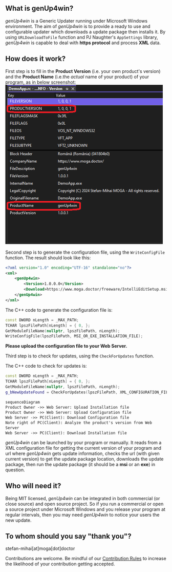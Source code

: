 ## What is genUp4win?
*genUp4win* is a Generic Updater running under Microsoft Windows environment. The aim of *genUp4win* is to provide a ready to use and configurable updater which downloads a update package then installs it. By using `URLDownloadToFile` function and PJ Naughter's `AppSettings` library, *genUp4win* is capable to deal with **https protocol** and process **XML** data.

## How does it work?
First step is to fill in the **Product Version** (i.e. your own product's version) and the **Product Name** (i.e.the *actual* name of your product) of your program, as in below screenshot:
![ProductVersion.png](ProductVersion.png)

Second step is to generate the configuration file, using the `WriteConfigFile` function. The result should look like this:
```xml
<?xml version="1.0" encoding="UTF-16" standalone="no"?>
<xml>
    <genUp4win>
        <Version>1.0.0.0</Version>
        <Download>https://www.moga.doctor/freeware/IntelliEditSetup.msi</Download>
    </genUp4win>
</xml>
```

The C++ code to generate the configuration file is:
```cpp
const DWORD nLength = _MAX_PATH;
TCHAR lpszFilePath[nLength] = { 0, };
GetModuleFileName(nullptr, lpszFilePath, nLength);
WriteConfigFile(lpszFilePath, MSI_OR_EXE_INSTALLATION_FILE);
```

**Please upload the configuration file to your Web Server.**

Third step is to check for updates, using the `CheckForUpdates` function.

The C++ code to check for updates is:
```cpp
const DWORD nLength = _MAX_PATH;
TCHAR lpszFilePath[nLength] = { 0, };
GetModuleFileName(nullptr, lpszFilePath, nLength);
g_bNewUpdateFound = CheckForUpdates(lpszFilePath, XML_CONFIGURATION_FILE);
```

```mermaid
sequenceDiagram
Product Owner ->> Web Server: Upload Installation file
Product Owner ->> Web Server: Upload Configuration file
Web Server ->> PC(Client): Download Configuration file
Note right of PC(Client): Analyze the product's version from Web Server
Web Server ->> PC(Client): Download Installation file
```

*genUp4win* can be launched by your program or manually. It reads from a XML configuration file for getting the current version of your program and url where *genUp4win* gets update information, checks the url (with given current version) to get the update package location, downloads the update package, then run the update package (it should be a **msi** or an **exe**) in question.

## Who will need it?
Being MIT licensed, *genUp4win* can be integrated in both commercial (or close source) and open source project. So if you run a commercial or open a source project under Microsoft Windows and you release your program at regular intervals, then you may need *genUp4win* to notice your users the new update.

## To whom should you say "thank you"?
stefan-mihai[at]moga[dot]doctor

Contributions are welcome. Be mindful of our [Contribution Rules](https://github.com/mihaimoga/genUp4win/blob/main/CONTRIBUTING.md) to increase the likelihood of your contribution getting accepted.

